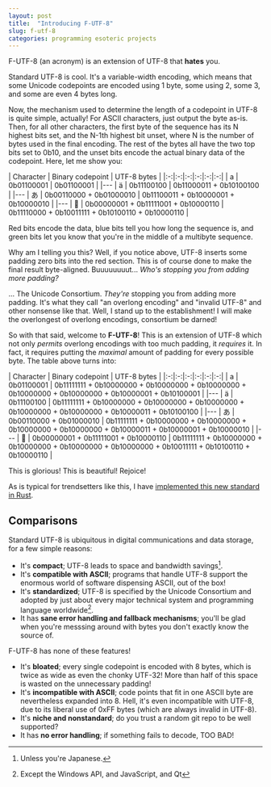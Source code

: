 ```yaml
---
layout: post
title:  "Introducing F-UTF-8"
slug: f-utf-8
categories: programming esoteric projects
---
```


F-UTF-8 (an acronym) is an extension of UTF-8 that **hates** you.

<!--more-->

Standard UTF-8 is cool. It's a variable-width encoding, which means that some Unicode codepoints 
are encoded using 1 byte, some using 2, some 3, and some are even 4 bytes long. 

Now, the mechanism used to determine the length of a codepoint in UTF-8 is quite simple, actually! 
For ASCII characters, just output the byte as-is. Then, for all other characters, the first byte 
of the sequence has its N highest bits set, and the N-1th highest bit unset, where N is the number
of bytes used in the final encoding. The rest of the bytes all have the two top bits set to 0b10,
and the unset bits encode the actual binary data of the codepoint. Here, let me show you:

| Character | Binary codepoint | UTF-8 bytes |
|:-:|:-:|:-:|:-:|:-:|:-:|
| a | 0b<span class=tomato>01100001</span> | 0b<span class=tomato>01100001</span> |
|---
| ä | 0b<span class=tomato>11100100</span> | 0b<span class=marine>110</span><span class=tomato>00011</span> + 0b<span class=foliage>10</span><span class=tomato>100100</span> | 
|---
| あ | 0b<span class=tomato>00110000</span> + 0b<span class=tomato>01000010</span> | 0b<span class=marine>1110</span><span class=tomato>0011</span> + 0b<span class=foliage>10</span><span class=tomato>000001</span> + 0b<span class=foliage>10</span><span class=tomato>000010</span> |
|---
| 🦆 | 0b<span class=tomato>00000001</span> + 0b<span class=tomato>11111001</span> + 0b<span class=tomato>10000110</span> | 0b<span class=marine>11110</span><span class=tomato>000</span> + 0b<span class=foliage>10</span><span class=tomato>011111</span> + 0b<span class=foliage>10</span><span class=tomato>100110</span> + 0b<span class=foliage>10</span><span class=tomato>000110</span> |

Red bits encode the data, blue bits tell you how long the sequence is, and green bits let you know
that you're in the middle of a multibyte sequence.

Why am I telling you this? Well, if you notice above, UTF-8 inserts some padding zero bits into
the red section. This is of course done to make the final result byte-aligned. Buuuuuuuut... 
*Who's stopping you from adding more padding?*

... The Unicode Consortium. *They're* stopping you from adding more padding. It's what they call
"an overlong encoding" and "invalid UTF-8" and other nonsense like that. Well, I stand up to the
establishment! I will make the overlongest of overlong encodings, consortium be darned!

So with that said, welcome to **F-UTF-8**! This is an extension of UTF-8 which not only *permits*
overlong encodings with too much padding, it *requires* it. In fact, it requires putting the *maximal*
amount of padding for every possible byte. The table above turns into:


| Character | Binary codepoint | UTF-8 bytes |
|:-:|:-:|:-:|:-:|:-:|:-:|
| a | 0b<span class=tomato>01100001</span> | 0b<span class=marine>11111111</span> + 0b<span class=foliage>10</span><span class=tomato>000000</span> + 0b<span class=foliage>10</span><span class=tomato>000000</span> + 0b<span class=foliage>10</span><span class=tomato>000000</span> + 0b<span class=foliage>10</span><span class=tomato>000000</span> + 0b<span class=foliage>10</span><span class=tomato>000000</span> + 0b<span class=foliage>10</span><span class=tomato>000001</span> + 0b<span class=foliage>10</span><span class=tomato>100001</span> |
|---
| ä | 0b<span class=tomato>11100100</span> | 0b<span class=marine>11111111</span> + 0b<span class=foliage>10</span><span class=tomato>000000</span> + 0b<span class=foliage>10</span><span class=tomato>000000</span> + 0b<span class=foliage>10</span><span class=tomato>000000</span> + 0b<span class=foliage>10</span><span class=tomato>000000</span> + 0b<span class=foliage>10</span><span class=tomato>000000</span> + 0b<span class=foliage>10</span><span class=tomato>000011</span> + 0b<span class=foliage>10</span><span class=tomato>100100</span> | 
|---
| あ | 0b<span class=tomato>00110000</span> + 0b<span class=tomato>01000010</span> | 0b<span class=marine>11111111</span> + 0b<span class=foliage>10</span><span class=tomato>000000</span> + 0b<span class=foliage>10</span><span class=tomato>000000</span> + 0b<span class=foliage>10</span><span class=tomato>000000</span> + 0b<span class=foliage>10</span><span class=tomato>000000</span> + 0b<span class=foliage>10</span><span class=tomato>000011</span> + 0b<span class=foliage>10</span><span class=tomato>000001</span> + 0b<span class=foliage>10</span><span class=tomato>000010</span> |
|---
| 🦆 | 0b<span class=tomato>00000001</span> + 0b<span class=tomato>11111001</span> + 0b<span class=tomato>10000110</span> | 0b<span class=marine>11111111</span> + 0b<span class=foliage>10</span><span class=tomato>000000</span> + 0b<span class=foliage>10</span><span class=tomato>000000</span> + 0b<span class=foliage>10</span><span class=tomato>000000</span> + 0b<span class=foliage>10</span><span class=tomato>000000</span> + 0b<span class=foliage>10</span><span class=tomato>011111</span> + 0b<span class=foliage>10</span><span class=tomato>100110</span> + 0b<span class=foliage>10</span><span class=tomato>000110</span> |

This is glorious! This is beautiful! Rejoice!

As is typical for trendsetters like this, I have [implemented this new standard in Rust](https://github.com/RocketRace/F-UTF-8).

## Comparisons

Standard UTF-8 is ubiquitous in digital communications and data storage, for a few simple reasons:
* It's **compact**; UTF-8 leads to space and bandwidth savings[^japanese].
* It's **compatible with ASCII**; programs that handle UTF-8 support the enormous world of software
  dispensing ASCII, out of the box!
* It's **standardized**; UTF-8 is specified by the Unicode Consortium and adopted by just about every
  major technical system and programming language worldwide[^standardized].
* It has **sane error handling and fallback mechanisms**; you'll be glad when you're messsing around 
  with bytes you don't exactly know the source of.

F-UTF-8 has none of these features!
* It's **bloated**; every single codepoint is encoded with 8 bytes, which is twice as wide as 
  even the chonky UTF-32! More than half of this space is wasted on the unnecessary padding!
* It's **incompatible with ASCII**; code points that fit in one ASCII byte are nevertheless expanded 
  into 8. Hell, it's even incompatible with UTF-8, due to its liberal use of 0xFF bytes (which are
  always invalid in UTF-8).
* It's **niche and nonstandard**; do you trust a random git repo to be well supported?
* It has **no error handling**; if something fails to decode, TOO BAD!


[^japanese]: Unless you're Japanese.
[^standardized]: Except the Windows API[^fornow], and JavaScript, and Qt
[^fornow]: [for now](https://learn.microsoft.com/en-us/windows/apps/design/globalizing/use-utf8-code-page).